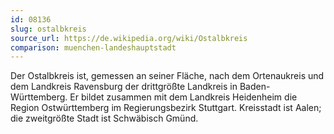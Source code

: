 ```yaml
---
id: 08136
slug: ostalbkreis
source_url: https://de.wikipedia.org/wiki/Ostalbkreis
comparison: muenchen-landeshauptstadt
---
```


Der Ostalbkreis ist, gemessen an seiner Fläche, nach dem Ortenaukreis und dem Landkreis Ravensburg der drittgrößte Landkreis in Baden-Württemberg. Er bildet zusammen mit dem Landkreis Heidenheim die Region Ostwürttemberg im Regierungsbezirk Stuttgart. Kreisstadt ist Aalen; die zweitgrößte Stadt ist Schwäbisch Gmünd.
